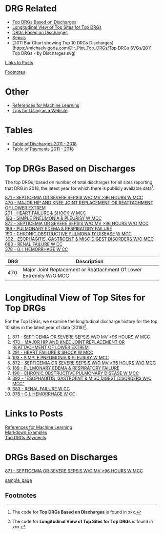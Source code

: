 
# DRG Related
- [Top DRGs Based on Discharges](#Top_DRGs_Based_on_Discharges)   
- [Longitudinal View of Top Sites for Top DRGs](#Longitudinal_View_of_Top_Sites_for_Top_DRGs)  
- [DRGs Based on Discharges](#DRGs_Based_on_Discharges)   
- [Sepsis](https://michaelvigoda.com/2020/01/24/Sepsis.html#cms-data-by-years)  
- [2011 Bar Chart showing Top 10 DRGs Discharges](https://michaelvigoda.com/Dir_Plot_Top_DRGs/Top DRGs SVGs/2011 Top DRGs - by Discharges.svg)

[Links to Posts](#Links_to_Posts)  


[Footnotes](#Footnotes)  

# Other
- [References for Machine Learning](https://michaelvigoda.com/2021/05/07/References-for-Machine-Learning.html)  
- [Tips for Using as a Website](https://michaelvigoda.com/2019/01/01/Tips-for-using-this-as-a-website.html#sample-header-1)




# Tables
- [Table of Discharges 2011 - 2018](https://michaelvigoda.com/Tables/Table-of-Discharges.md)   
- [Table of Payments 2011 - 2018](https://michaelvigoda.com/Tables/Table-of-Payments.md)



<a id="Top_DRGs_Based_on_Discharges"></a>
# Top DRGs Based on Discharges  
The top DRGs, based on number of total discharges for all sites 
reporting that DRG in 2018, the latest year 
for which there is publicly available data[^1].

[871 - SEPTICEMIA OR SEVERE SEPSIS W/O MV >96 HOURS W MCC](https://michaelvigoda.com/Charts/871.html)  
[470 - MAJOR HIP AND KNEE JOINT REPLACEMENT OR REATTACHMENT OF LOWER EXTREM](https://michaelvigoda.com/Charts/470.html)  
[291 - HEART FAILURE & SHOCK W MCC](https://michaelvigoda.com/Charts/291.html)  
[193 - SIMPLE PNEUMONIA & PLEURISY W MCC](https://michaelvigoda.com/Charts/193.html)  
[872 - SEPTICEMIA OR SEVERE SEPSIS W/O MV >96 HOURS W/O MCC](https://michaelvigoda.com/Charts/872.html)  
[189 - PULMONARY EDEMA & RESPIRATORY FAILURE](https://michaelvigoda.com/Charts/189.html)  
[190 - CHRONIC OBSTRUCTIVE PULMONARY DISEASE W MCC](https://michaelvigoda.com/Charts/190.html)  
[392 - ESOPHAGITIS, GASTROENT & MISC DIGEST DISORDERS W/O MCC](https://michaelvigoda.com/Charts/392.html)  
[683 - RENAL FAILURE W CC](https://michaelvigoda.com/Charts/683.html)  
[378 - G.I. HEMORRHAGE W CC](https://michaelvigoda.com/Charts/378.html)  
  
| DRG  | Description  |
|---|---|
| 470 | Major Joint Replacement or Reattachment Of Lower Extremity W/O MCC | 



<a id="Longitudinal_View_of_Top_Sites_for_Top_DRGs"></a>
# Longitudinal View of Top Sites for Top DRGs  
For the Top DRGs, 
we examine the longitudinal discharge history for the top 10 sites 
in the latest year of data (2018)[^2].



1. [871 - SEPTICEMIA OR SEVERE SEPSIS W/O MV >96 HOURS W MCC](https://michaelvigoda.com/Charts/Top_sites_871.html)    
2. [470 - MAJOR HIP AND KNEE JOINT REPLACEMENT OR REATTACHMENT OF LOWER EXTREM](https://michaelvigoda.com/Charts/Top_sites_470.html)  
3. [291 - HEART FAILURE & SHOCK W MCC](https://michaelvigoda.com/Charts/Top_sites_291.html)  
4. [193 - SIMPLE PNEUMONIA & PLEURISY W MCC](https://michaelvigoda.com/Charts/Top_sites_193.html)  
5. [872 - SEPTICEMIA OR SEVERE SEPSIS W/O MV >96 HOURS W/O MCC](https://michaelvigoda.com/Charts/Top_sites_872.html)  
6. [189 - PULMONARY EDEMA & RESPIRATORY FAILURE](https://michaelvigoda.com/Charts/Top_sites_189.html)    
7. [190 - CHRONIC OBSTRUCTIVE PULMONARY DISEASE W MCC](https://michaelvigoda.com/Charts/Top_sites_190.html)  
8. [392 - "ESOPHAGITIS, GASTROENT & MISC DIGEST DISORDERS W/O MCC"](https://michaelvigoda.com/Charts/Top_sites_392.html)  
9. [683 - RENAL FAILURE W CC](https://michaelvigoda.com/Charts/Top_sites_683.html)  
10. [378 - G.I. HEMORRHAGE W CC](https://michaelvigoda.com/Charts/Top_sites_378.html)  





<a id="Links_to_Posts"></a>
# Links to Posts  
[References for Machine Learning](https://michaelvigoda.com/2021/05/07/References-for-Machine-Learning.html)  
[Markdown Examples](https://michaelvigoda.com/2020/01/01/Markdown-examples.html)  
[Top DRGs Payments](https://michaelvigoda.com/2021/09/07/Top-DRGs-Payments.html)  


<a id="DRGs_Based_on_Discharges"></a>
# DRGs Based on Discharges

[871 - SEPTICEMIA OR SEVERE SEPSIS W/O MV >96 HOURS W MCC](https://michaelvigoda.com/Charts/871.html)  



[sample_page](https://michaelvigoda.com/sample_page.md)




<a id="Footnotes"></a>
## Footnotes
[^1]: The code for **Top DRGs Based on Discharges** is found in xxx.  
[^2]: The code for **Longitudinal View of Top Sites for Top DRGs** is found in xxx.
